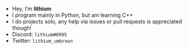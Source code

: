 - Hey, I’m **lithium**
- I program mainly in Python, but am learning C++
- I do projects solo, any help via issues or pull requests is appreciated though!
- Discord: `lithium#6995`
- Twitter: `lithium_umbreon`
